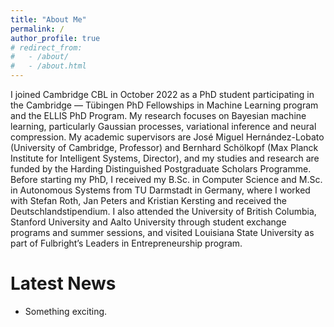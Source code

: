 ```yaml
---
title: "About Me"
permalink: /
author_profile: true
# redirect_from: 
#   - /about/
#   - /about.html
---
```


I joined Cambridge CBL in October 2022 as a PhD student participating in the Cambridge — Tübingen PhD Fellowships in Machine Learning program and the ELLIS PhD Program. My research focuses on Bayesian machine learning, particularly Gaussian processes, variational inference and neural compression. My academic supervisors are José Miguel Hernández-Lobato (University of Cambridge, Professor) and Bernhard Schölkopf (Max Planck Institute for Intelligent Systems, Director), and my studies and research are funded by the Harding Distinguished Postgraduate Scholars Programme. Before starting my PhD, I received my B.Sc. in Computer Science and M.Sc. in Autonomous Systems from TU Darmstadt in Germany, where I worked with Stefan Roth, Jan Peters and Kristian Kersting and received the Deutschlandstipendium. I also attended the University of British Columbia, Stanford University and Aalto University through student exchange programs and summer sessions, and visited Louisiana State University as part of Fulbright’s Leaders in Entrepreneurship program.

Latest News
======
- Something exciting.
